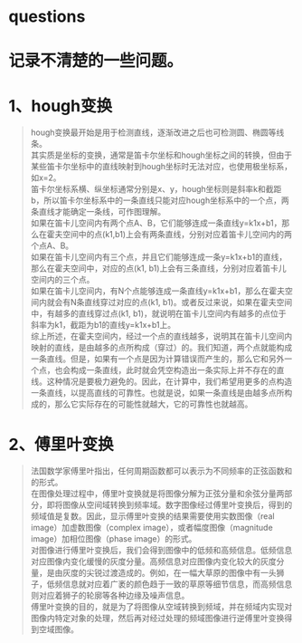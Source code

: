 # questions
  记录不清楚的一些问题。
  ===
#  1、hough变换
  >hough变换最开始是用于检测直线，逐渐改进之后也可检测圆、椭圆等线条。<br>
  其实质是坐标的变换，通常是笛卡尔坐标和hough坐标之间的转换，但由于某些笛卡尔坐标中的直线映射到hough坐标时无法对应，也使用极坐标系，如x=2。<br>
  笛卡尔坐标系横、纵坐标通常分别是x、y，hough坐标则是斜率k和截距b，所以笛卡尔坐标系中的一条直线只能对应hough坐标系中的一个点，两条直线才能确定一条线，可作图理解。<br>
  如果在笛卡儿空间内有两个点A、B，它们能够连成一条直线y=k1x+b1，那么在霍夫空间中的点(k1,b1)上会有两条直线，分别对应着笛卡儿空间内的两个点A、B。<br>
  如果在笛卡儿空间内有三个点，并且它们能够连成一条y=k1x+b1的直线，那么在霍夫空间中，对应的点(k1, b1)上会有三条直线，分别对应着笛卡儿空间内的三个点。<br>
  如果在笛卡儿空间内，有N个点能够连成一条直线y=k1x+b1，那么在霍夫空间内就会有N条直线穿过对应的点(k1, b1)。或者反过来说，如果在霍夫空间中，有越多的直线穿过点(k1, b1)，就说明在笛卡儿空间内有越多的点位于斜率为k1，截距为b1的直线y=k1x+b1上。<br>
  综上所述，在霍夫空间内，经过一个点的直线越多，说明其在笛卡儿空间内映射的直线，是由越多的点所构成（穿过）的。我们知道，两个点就能构成一条直线。但是，如果有一个点是因为计算错误而产生的，那么它和另外一个点，也会构成一条直线，此时就会凭空构造出一条实际上并不存在的直线。这种情况是要极力避免的。因此，在计算中，我们希望用更多的点构造一条直线，以提高直线的可靠性。也就是说，如果一条直线是由越多点所构成的，那么它实际存在的可能性就越大，它的可靠性也就越高。<br>
#  2、傅里叶变换
>法国数学家傅里叶指出，任何周期函数都可以表示为不同频率的正弦函数和的形式。<br>
在图像处理过程中，傅里叶变换就是将图像分解为正弦分量和余弦分量两部分，即将图像从空间域转换到频率域。数字图像经过傅里叶变换后，得到的频域值是复数。因此，显示傅里叶变换的结果需要使用实数图像（real image）加虚数图像（complex image），或者幅度图像（magnitude image）加相位图像（phase image）的形式。<br>
对图像进行傅里叶变换后，我们会得到图像中的低频和高频信息。低频信息对应图像内变化缓慢的灰度分量。高频信息对应图像内变化较大的灰度分量，是由灰度的尖锐过渡造成的。例如，在一幅大草原的图像中有一头狮子，低频信息就对应着广袤的颜色趋于一致的草原等细节信息，而高频信息则对应着狮子的轮廓等各种边缘及噪声信息。<br>
傅里叶变换的目的，就是为了将图像从空域转换到频域，并在频域内实现对图像内特定对象的处理，然后再对经过处理的频域图像进行逆傅里叶变换得到空域图像。<br>
